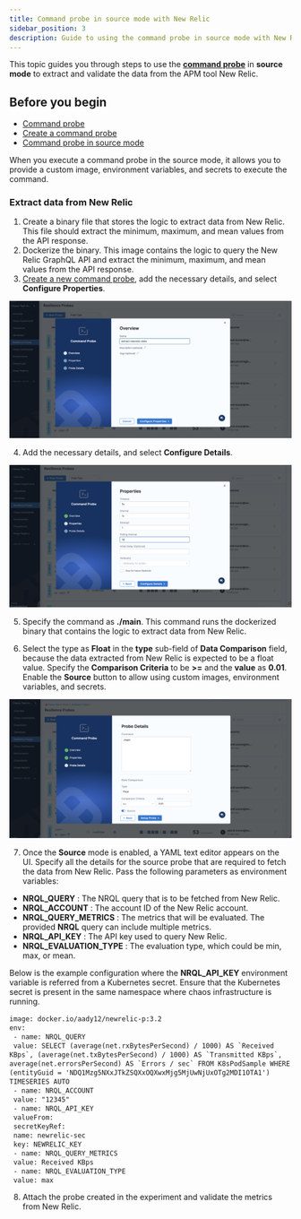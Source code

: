 ```yaml
---
title: Command probe in source mode with New Relic
sidebar_position: 3
description: Guide to using the command probe in source mode with New Relic
---
```


This topic guides you through steps to use the [**command probe**](/docs/chaos-engineering/features/probes/cmd-probe) in **source mode** to extract and validate the data from the APM tool New Relic.

## Before you begin

* [Command probe](/docs/chaos-engineering/features/probes/cmd-probe/cmd-probe.md)
* [Create a command probe](/docs/chaos-engineering/features/resilience-probes/use-probe#create-a-resilience-probe)
* [Command probe in source mode](/docs/chaos-engineering/features/probes/cmd-probe/cmd-probe-usage#command-probe-in-source-mode)

When you execute a command probe in the source mode, it allows you to provide a custom image, environment variables, and secrets to execute the command.

### Extract data from New Relic

1. Create a binary file that stores the logic to extract data from New Relic. This file should extract the minimum, maximum, and mean values from the API response.
2. Dockerize the binary. This image contains the logic to query the New Relic GraphQL API and extract the minimum, maximum, and mean values from the API response.
3. [Create a new command probe](/docs/chaos-engineering/features/resilience-probes/use-probe#create-a-resilience-probe), add the necessary details, and select **Configure Properties**.

 ![](./static/newrelic/details-1.png)

4. Add the necessary details, and select **Configure Details**.

 ![](./static/newrelic/details-2.png)

5. Specify the command as **./main**. This command runs the dockerized binary that contains the logic to extract data from New Relic.

6. Select the type as **Float** in the **type** sub-field of **Data Comparison** field, because the data extracted from New Relic is expected to be a float value. Specify the **Comparison Criteria** to be **>=** and the **value** as **0.01**. Enable the **Source** button to allow using custom images, environment variables, and secrets.

 ![](./static/newrelic/details-3.png)

7. Once the **Source** mode is enabled, a YAML text editor appears on the UI. Specify all the details for the source probe that are required to fetch the data from New Relic.
Pass the following parameters as environment variables:

- **NRQL_QUERY** : The NRQL query that is to be fetched from New Relic.
- **NRQL_ACCOUNT** : The account ID of the New Relic account.
- **NRQL_QUERY_METRICS** : The metrics that will be evaluated. The provided **NRQL** query can include multiple metrics.
- **NRQL_API_KEY** : The API key used to query New Relic.
- **NRQL_EVALUATION_TYPE** : The evaluation type, which could be min, max, or mean.

Below is the example configuration where the **NRQL_API_KEY** environment variable is referred from a Kubernetes secret. Ensure that the Kubernetes secret is present in the same namespace where chaos infrastructure is running.

```
image: docker.io/aady12/newrelic-p:3.2
env:
 - name: NRQL_QUERY
 value: SELECT (average(net.rxBytesPerSecond) / 1000) AS `Received KBps`, (average(net.txBytesPerSecond) / 1000) AS `Transmitted KBps`, average(net.errorsPerSecond) AS `Errors / sec` FROM K8sPodSample WHERE (entityGuid = 'NDQ1Mzg5NXxJTkZSQXxOQXwxMjg5MjUwNjUxOTg2MDI1OTA1') TIMESERIES AUTO
 - name: NRQL_ACCOUNT
 value: "12345"
 - name: NRQL_API_KEY
 valueFrom:
 secretKeyRef:
 name: newrelic-sec
 key: NEWRELIC_KEY
 - name: NRQL_QUERY_METRICS
 value: Received KBps
 - name: NRQL_EVALUATION_TYPE
 value: max
```

8. Attach the probe created in the experiment and validate the metrics from New Relic.
